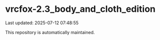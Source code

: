 # vrcfox-2.3_body_and_cloth_edition

Last updated: 2025-07-12 07:48:55

This repository is automatically maintained.
